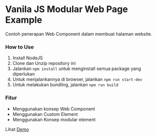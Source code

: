 # Vanila JS Modular Web Page Example
Contoh penerapan Web Component dalam membuat halaman website.

### How to Use
1. Install NodeJS
2. Clone dan Unzip repository ini
3. Jalankan `npm install` untuk menginstall semua package yang diperlukan
4. Untuk menjalankannya di browser, jalankan `npm run start-dev`
5. Untuk melakukan bundling, jalankan `npm run build`

### Fitur
- Menggunakan konsep Web Component
- Menggunakan Custom Element
- Menggunakan Konsep modular element

Lihat [Demo](https://aguzztn54.github.io/Vanilla-JS-Modular-Web-Page-Example)
